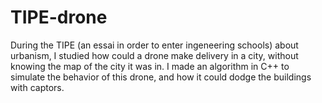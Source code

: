 # TIPE-drone
During the TIPE (an essai in order to enter ingeneering schools) about urbanism, I studied how could a drone make delivery in a city, without knowing the map of the city it was in. I made an algorithm in C++ to simulate the behavior of this drone, and how it could dodge the buildings with captors.
